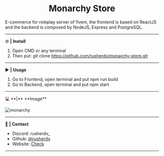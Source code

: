 <div align="center">
  <h1>Monarchy Store</h1>
</div>

E-commerce for roleplay server of fivem, the frontend is based on ReactJS and the backend is composed by NodeJS, Express and PostgreSQL.

<hr>

 ⚙️ **|** **Install**

1. Open CMD or any terminal
2. Then put: git clone https://github.com/rusherdv/monarchy-store.git

<hr>

 ▶️ **|** **Usage**

1. Go to Frontend, open terminal and put npm run build
2. Go to Backend, open terminal and put npm start

<hr>
💻 **|** **Image**

![monarchy](https://github.com/rusherdv/monarchy-store/assets/105472000/961c0d8d-a2eb-4a81-8300-dde556c40382)


<hr>

 📝 **|** **Contact**

- Discord: rusherdv_
- Github: <a href="https://github.com/rusherdv">@rusherdv</a>
- Website: <a href="https://www.rusher.net.ar">Check</a>

<hr>
